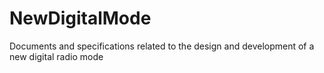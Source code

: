 # NewDigitalMode
Documents and specifications related to the design and development of a new digital radio mode
